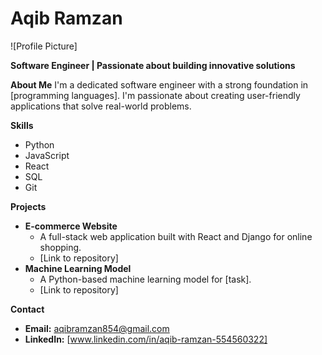 # **Aqib Ramzan**

![Profile Picture]

**Software Engineer | Passionate about building innovative solutions**

**About Me**
I'm a dedicated software engineer with a strong foundation in [programming languages]. I'm passionate about creating user-friendly applications that solve real-world problems. 

**Skills**
* Python
* JavaScript
* React
* SQL
* Git

**Projects**
* **E-commerce Website**
  * A full-stack web application built with React and Django for online shopping.
  * [Link to repository]
* **Machine Learning Model**
  * A Python-based machine learning model for [task].
  * [Link to repository]

**Contact**
* **Email:** aqibramzan854@gmail.com
* **LinkedIn:** [www.linkedin.com/in/aqib-ramzan-554560322]
